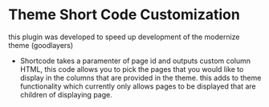 Theme Short Code Customization 
===================================
this plugin was developed to speed up development of the modernize theme (goodlayers)
- Shortcode takes a paramenter of page id and outputs custom column HTML, this code allows you to pick the pages that you
  would like to display in the columns that are provided in the theme. this adds to theme functionality which currently
  only allows pages to be displayed that are children of displaying page. 
